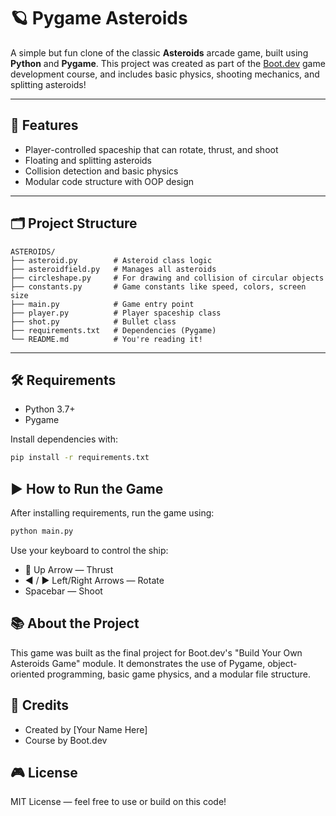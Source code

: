 # 🪐 Pygame Asteroids

A simple but fun clone of the classic **Asteroids** arcade game, built using **Python** and **Pygame**. This project was created as part of the [Boot.dev](https://boot.dev) game development course, and includes basic physics, shooting mechanics, and splitting asteroids!

---

## 🚀 Features

- Player-controlled spaceship that can rotate, thrust, and shoot
- Floating and splitting asteroids
- Collision detection and basic physics
- Modular code structure with OOP design

---

## 🗂️ Project Structure

```
ASTEROIDS/
├── asteroid.py        # Asteroid class logic
├── asteroidfield.py   # Manages all asteroids
├── circleshape.py     # For drawing and collision of circular objects
├── constants.py       # Game constants like speed, colors, screen size
├── main.py            # Game entry point
├── player.py          # Player spaceship class
├── shot.py            # Bullet class
├── requirements.txt   # Dependencies (Pygame)
└── README.md          # You're reading it!
```

---

## 🛠️ Requirements

- Python 3.7+
- Pygame

Install dependencies with:

```bash
pip install -r requirements.txt
```

## ▶️ How to Run the Game

After installing requirements, run the game using:

```bash
python main.py
```

Use your keyboard to control the ship:

- 🔼 Up Arrow — Thrust
- ◀️ / ▶️ Left/Right Arrows — Rotate
- Spacebar — Shoot

## 📚 About the Project

This game was built as the final project for Boot.dev's "Build Your Own Asteroids Game" module. It demonstrates the use of Pygame, object-oriented programming, basic game physics, and a modular file structure.

## 🧠 Credits

- Created by [Your Name Here]
- Course by Boot.dev

## 🎮 License

MIT License — feel free to use or build on this code!
